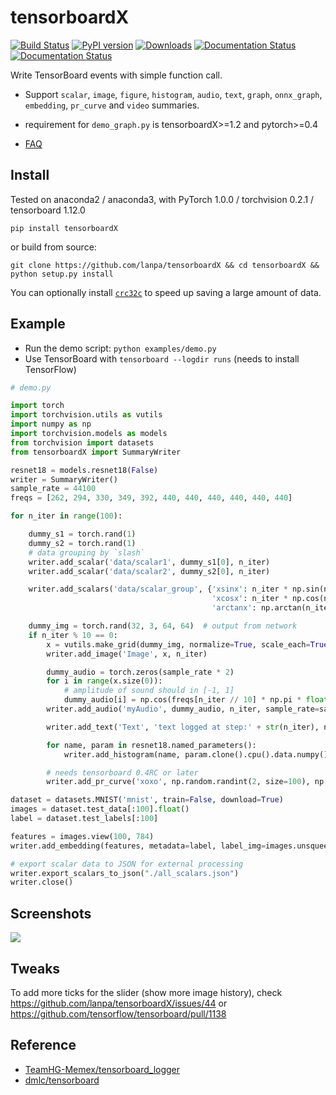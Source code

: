 # tensorboardX

[![Build Status](https://travis-ci.org/lanpa/tensorboardX.svg?branch=master)](https://travis-ci.org/lanpa/tensorboardX)
[![PyPI version](https://badge.fury.io/py/tensorboardX.svg)](https://badge.fury.io/py/tensorboardX)
[![Downloads](https://img.shields.io/badge/pip--downloads-5K+-brightgreen.svg)](https://bigquery.cloud.google.com/savedquery/966219917372:edb59a0d70c54eb687ab2a9417a778ee)
[![Documentation Status](https://readthedocs.org/projects/tensorboardx/badge/?version=latest)](https://tensorboardx.readthedocs.io/en/latest/?badge=latest)
[![Documentation Status](https://codecov.io/gh/lanpa/tensorboardX/branch/master/graph/badge.svg)](https://codecov.io/gh/lanpa/tensorboardX/)

Write TensorBoard events with simple function call.

* Support `scalar`, `image`, `figure`, `histogram`, `audio`, `text`, `graph`, `onnx_graph`, `embedding`, `pr_curve`
  and `video` summaries.

* requirement for `demo_graph.py` is tensorboardX>=1.2 and pytorch>=0.4

* [FAQ](https://github.com/lanpa/tensorboardX/wiki)

## Install

Tested on anaconda2 / anaconda3, with PyTorch 1.0.0 / torchvision 0.2.1 / tensorboard 1.12.0

`pip install tensorboardX`

or build from source:

`git clone https://github.com/lanpa/tensorboardX && cd tensorboardX && python setup.py install`

You can optionally install [`crc32c`](https://github.com/ICRAR/crc32c) to speed up saving a large amount of data.


## Example

* Run the demo script: `python examples/demo.py`
* Use TensorBoard with `tensorboard --logdir runs`  (needs to install TensorFlow)

```python
# demo.py

import torch
import torchvision.utils as vutils
import numpy as np
import torchvision.models as models
from torchvision import datasets
from tensorboardX import SummaryWriter

resnet18 = models.resnet18(False)
writer = SummaryWriter()
sample_rate = 44100
freqs = [262, 294, 330, 349, 392, 440, 440, 440, 440, 440, 440]

for n_iter in range(100):

    dummy_s1 = torch.rand(1)
    dummy_s2 = torch.rand(1)
    # data grouping by `slash`
    writer.add_scalar('data/scalar1', dummy_s1[0], n_iter)
    writer.add_scalar('data/scalar2', dummy_s2[0], n_iter)

    writer.add_scalars('data/scalar_group', {'xsinx': n_iter * np.sin(n_iter),
                                             'xcosx': n_iter * np.cos(n_iter),
                                             'arctanx': np.arctan(n_iter)}, n_iter)

    dummy_img = torch.rand(32, 3, 64, 64)  # output from network
    if n_iter % 10 == 0:
        x = vutils.make_grid(dummy_img, normalize=True, scale_each=True)
        writer.add_image('Image', x, n_iter)

        dummy_audio = torch.zeros(sample_rate * 2)
        for i in range(x.size(0)):
            # amplitude of sound should in [-1, 1]
            dummy_audio[i] = np.cos(freqs[n_iter // 10] * np.pi * float(i) / float(sample_rate))
        writer.add_audio('myAudio', dummy_audio, n_iter, sample_rate=sample_rate)

        writer.add_text('Text', 'text logged at step:' + str(n_iter), n_iter)

        for name, param in resnet18.named_parameters():
            writer.add_histogram(name, param.clone().cpu().data.numpy(), n_iter)

        # needs tensorboard 0.4RC or later
        writer.add_pr_curve('xoxo', np.random.randint(2, size=100), np.random.rand(100), n_iter)

dataset = datasets.MNIST('mnist', train=False, download=True)
images = dataset.test_data[:100].float()
label = dataset.test_labels[:100]

features = images.view(100, 784)
writer.add_embedding(features, metadata=label, label_img=images.unsqueeze(1))

# export scalar data to JSON for external processing
writer.export_scalars_to_json("./all_scalars.json")
writer.close()
```

## Screenshots

<img src="screenshots/Demo.gif">

## Tweaks

To add more ticks for the slider (show more image history), check https://github.com/lanpa/tensorboardX/issues/44 or 
https://github.com/tensorflow/tensorboard/pull/1138

## Reference

* [TeamHG-Memex/tensorboard_logger](https://github.com/TeamHG-Memex/tensorboard_logger)
* [dmlc/tensorboard](https://github.com/dmlc/tensorboard)
